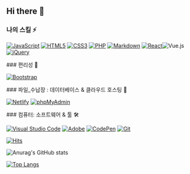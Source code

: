 ## Hi there 👋

### 나의 스킬 ⚡    
<p>
  <a href="#"><img alt="JavaScript" src="https://img.shields.io/badge/JavaScript-F7DF1E?style=flat&logo=JavaScript&logoColor=white"></a>
  <a href="#"><img alt="HTML5" src="https://img.shields.io/badge/HTML5-E34F26?logo=HTML5&logoColor=white"></a>
  <a href="#"><img alt="CSS3" src="https://img.shields.io/badge/CSS3-1572B6?logo=CSS3&logoColor=white"></a>
  <a href="#"><img alt="PHP" src="https://img.shields.io/badge/PHP-777BB4?logo=PHP&logoColor=white"></a>
  <a href="#"><img alt="Markdown" src="https://img.shields.io/badge/Markdown-000?logo=Markdown&logoColor=white"></a>
  <a href="#"><img alt="React" src="https://img.shields.io/badge/React-61DAFB?logo=React&logoColor=white"></a
  <a href="#"><img alt="Vue.js" src="https://img.shields.io/badge/Vue.js-4FC08D?logo=Vue.js&logoColor=white"></a>
  <a href="#"><img alt="jQuery" src="https://img.shields.io/badge/jQuery-0769AD?logo=jQuery&logoColor=white"></a>
<!--   <a href="#"><img alt="Node.js" src="https://img.shields.io/badge/Node.js-339933?logo=Node.js&logoColor=white"></a> -->
<!--   <a href="#"><img alt="TypeScript" src="https://img.shields.io/badge/TypeScript-3178C6?logo=TypeScript&logoColor=white"></a> -->
</p>   
### 편리성 🚗
<p>
  <a href="#"><img alt="Bootstrap" src="https://img.shields.io/badge/Bootstrap-7952B3?logo=Bootstrap&logoColor=white"></a>
</p>
### 파일_수납장 : 데이터베이스 & 클라우드 호스팅 📮   
<p>
  <a href="#"><img alt="Netlify" src="https://img.shields.io/badge/Netlify-00C7B7?logo=Netlify&logoColor=white"></a>
  <a href="#"><img alt="phpMyAdmin" src="https://img.shields.io/badge/phpMyAdmin-6C78AF?logo=phpMyAdmin&logoColor=white"></a>
</p>
### 컴퓨터: 소프트웨어 & 툴 🛠   
<p>
  <a href="#"><img alt="Visual Studio Code" src="https://img.shields.io/badge/Visual Studio Code-007ACC?logo=Visual Studio Code&logoColor=white"></a>
  <a href="#"><img alt="Adobe" src="https://img.shields.io/badge/Adobe-FF0000?logo=Adobe&logoColor=white"></a>
  <a href="#"><img alt="CodePen" src="https://img.shields.io/badge/CodePen-000?logo=CodePen&logoColor=white"></a>
  <a href="#"><img alt="Git" src="https://img.shields.io/badge/Git-F05032?logo=Git&logoColor=white"></a>
<!--   <a href="#"><img alt="Postman" src="https://img.shields.io/badge/Postman-FF6C37?logo=Postman&logoColor=white"></a> -->
</p>

[![Hits](https://hits.seeyoufarm.com/api/count/incr/badge.svg?url=https%3A%2F%2Fgithub.com%2Fkimdaewonn&count_bg=%236564DD&title_bg=%23CC87EB&icon=&icon_color=%23E7E7E7&title=hits&edge_flat=false)](https://hits.seeyoufarm.com)

![Anurag's GitHub stats](https://github-readme-stats.vercel.app/api?username=kimdaewonn&show_icons=true&theme=radical)

[![Top Langs](https://github-readme-stats.vercel.app/api/top-langs/?username=kimdaewonn&layout=compact)](https://github.com/kimdaewonn/github-readme-stats)
